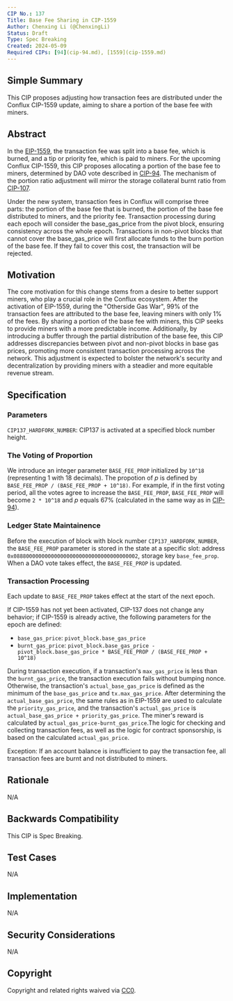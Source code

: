 ```yaml
---
CIP No.: 137
Title: Base Fee Sharing in CIP-1559
Author: Chenxing Li (@ChenxingLi)
Status: Draft
Type: Spec Breaking
Created: 2024-05-09
Required CIPs: [94](cip-94.md), [1559](cip-1559.md)
---
```


## Simple Summary
This CIP proposes adjusting how transaction fees are distributed under the Conflux CIP-1559 update, aiming to share a portion of the base fee with miners. 

## Abstract
In the [EIP-1559](https://eips.ethereum.org/EIPS/eip-1559), the transaction fee was split into a base fee, which is burned, and a tip or priority fee, which is paid to miners. For the upcoming Conflux CIP-1559, this CIP proposes allocating a portion of the base fee to miners, determined by DAO vote described in [CIP-94](CIP-94.md). The mechanism of the portion ratio adjustment will mirror the storage collateral burnt ratio from [CIP-107](CIP-107.md). 

Under the new system, transaction fees in Conflux will comprise three parts: the portion of the base fee that is burned, the portion of the base fee distributed to miners, and the priority fee. Transaction processing during each epoch will consider the base_gas_price from the pivot block, ensuring consistency across the whole epoch. Transactions in non-pivot blocks that cannot cover the base_gas_price will first allocate funds to the burn portion of the base fee. If they fail to cover this cost, the transaction will be rejected.

## Motivation
The core motivation for this change stems from a desire to better support miners, who play a crucial role in the Conflux ecosystem. After the activation of EIP-1559, during the "Otherside Gas War", 99% of the transaction fees are attributed to the base fee, leaving miners with only 1% of the fees. By sharing a portion of the base fee with miners, this CIP seeks to provide miners with a more predictable income. Additionally, by introducing a buffer through the partial distribution of the base fee, this CIP addresses discrepancies between pivot and non-pivot blocks in base gas prices, promoting more consistent transaction processing across the network. This adjustment is expected to bolster the network's security and decentralization by providing miners with a steadier and more equitable revenue stream.


## Specification

### Parameters
`CIP137_HARDFORK_NUMBER`: CIP137 is activated at a specified block number height.

### The Voting of Proportion

We introduce an integer parameter `BASE_FEE_PROP` initialized by `10^18` (representing 1 with 18 decimals). The propotion of *p* is defined by `BASE_FEE_PROP / (BASE_FEE_PROP + 10^18)`. For example, if in the first voting period, all the votes agree to increase the `BASE_FEE_PROP`, `BASE_FEE_PROP` will become `2 * 10^18` and *p* equals 67% (calculated in the same way as in [CIP-94](./cip-94.md#specification)).

### Ledger State Maintainence

Before the execution of block with block number `CIP137_HARDFORK_NUMBER`, the `BASE_FEE_PROP` parameter is stored in the state at a specific slot: address `0x0888000000000000000000000000000000000002`, storage key `base_fee_prop`. When a DAO vote takes effect, the `BASE_FEE_PROP` is updated.

### Transaction Processing

Each update to `BASE_FEE_PROP` takes effect at the start of the next epoch.

If CIP-1559 has not yet been activated, CIP-137 does not change any behavior; if CIP-1559 is already active, the following parameters for the epoch are defined:
- `base_gas_price`: `pivot_block.base_gas_price`
- `burnt_gas_price`: `pivot_block.base_gas_price - pivot_block.base_gas_price * BASE_FEE_PROP / (BASE_FEE_PROP + 10^18)`

During transaction execution, if a transaction's `max_gas_price` is less than the `burnt_gas_price`, the transaction execution fails without bumping nonce. Otherwise, the transaction's `actual_base_gas_price` is defined as the minimum of the `base_gas_price` and `tx.max_gas_price`. After determining the `actual_base_gas_price`, the same rules as in EIP-1559 are used to calculate the `priority_gas_price`, and the transaction's `actual_gas_price` is `actual_base_gas_price + priority_gas_price`. The miner's reward is calculated by `actual_gas_price-burnt_gas_price`.The logic for checking and collecting transaction fees, as well as the logic for contract sponsorship, is based on the calculated `actual_gas_price`.

Exception: If an account balance is insufficient to pay the transaction fee, all transaction fees are burnt and not distributed to miners.

## Rationale
N/A

## Backwards Compatibility
This CIP is Spec Breaking.

## Test Cases
<!--Test cases for an implementation are mandatory for CIPs that are affecting consensus changes. Other CIPs can choose to include links to test cases if applicable.-->
N/A

## Implementation
<!--The implementations must be completed before any CIP is given status "Final", but it need not be completed before the CIP is accepted. While there is merit to the approach of reaching consensus on the specification and rationale before writing code, the principle of "rough consensus and running code" is still useful when it comes to resolving many discussions of API details.-->
N/A

## Security Considerations
<!--All CIPs must contain a section that discusses the security implications/considerations relevant to the proposed change. Include information that might be important for security discussions, surfaces risks and can be used throughout the life cycle of the proposal. E.g. include security-relevant design decisions, concerns, important discussions, implementation-specific guidance and pitfalls, an outline of threats and risks and how they are being addressed. CIP submissions missing the "Security Considerations" section will be rejected. a CIP cannot proceed to status "Final" without a Security Considerations discussion deemed sufficient by the reviewers.-->
N/A

## Copyright
Copyright and related rights waived via [CC0](https://creativecommons.org/publicdomain/zero/1.0/).
